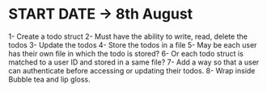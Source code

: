 # START DATE -> 8th August
1-  Create a todo struct
2-  Must have the ability to write, read, delete the todos
3-  Update the todos
4-  Store the todos in a file
5-  May be each user has their own file in which the todo is stored?
6-  Or each todo struct is matched to a user ID and stored in a same file?
7-  Add a way so that a user can authenticate before accessing or updating their
    todos.
8-  Wrap inside Bubble tea and lip gloss.
